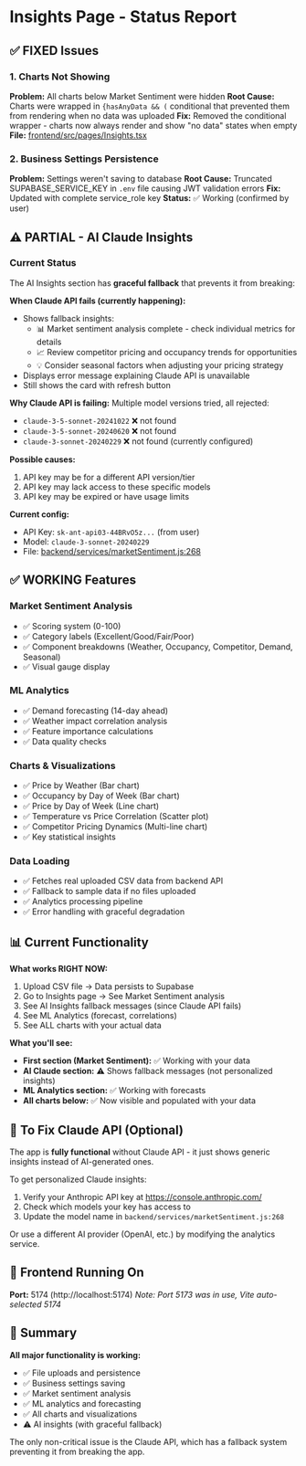 # Insights Page - Status Report

## ✅ FIXED Issues

### 1. Charts Not Showing

**Problem:** All charts below Market Sentiment were hidden
**Root Cause:** Charts were wrapped in `{hasAnyData && (` conditional that prevented them from rendering when no data was uploaded
**Fix:** Removed the conditional wrapper - charts now always render and show "no data" states when empty
**File:** [frontend/src/pages/Insights.tsx](frontend/src/pages/Insights.tsx)

### 2. Business Settings Persistence

**Problem:** Settings weren't saving to database
**Root Cause:** Truncated SUPABASE_SERVICE_KEY in `.env` file causing JWT validation errors
**Fix:** Updated with complete service_role key
**Status:** ✅ Working (confirmed by user)

## ⚠️ PARTIAL - AI Claude Insights

### Current Status

The AI Insights section has **graceful fallback** that prevents it from breaking:

**When Claude API fails (currently happening):**

- Shows fallback insights:
  - 📊 Market sentiment analysis complete - check individual metrics for details
  - 📈 Review competitor pricing and occupancy trends for opportunities
  - 💡 Consider seasonal factors when adjusting your pricing strategy
- Displays error message explaining Claude API is unavailable
- Still shows the card with refresh button

**Why Claude API is failing:**
Multiple model versions tried, all rejected:

- `claude-3-5-sonnet-20241022` ❌ not found
- `claude-3-5-sonnet-20240620` ❌ not found
- `claude-3-sonnet-20240229` ❌ not found (currently configured)

**Possible causes:**

1. API key may be for a different API version/tier
2. API key may lack access to these specific models
3. API key may be expired or have usage limits

**Current config:**

- API Key: `sk-ant-api03-44BRvO5z...` (from user)
- Model: `claude-3-sonnet-20240229`
- File: [backend/services/marketSentiment.js:268](backend/services/marketSentiment.js#L268)

## ✅ WORKING Features

### Market Sentiment Analysis

- ✅ Scoring system (0-100)
- ✅ Category labels (Excellent/Good/Fair/Poor)
- ✅ Component breakdowns (Weather, Occupancy, Competitor, Demand, Seasonal)
- ✅ Visual gauge display

### ML Analytics

- ✅ Demand forecasting (14-day ahead)
- ✅ Weather impact correlation analysis
- ✅ Feature importance calculations
- ✅ Data quality checks

### Charts & Visualizations

- ✅ Price by Weather (Bar chart)
- ✅ Occupancy by Day of Week (Bar chart)
- ✅ Price by Day of Week (Line chart)
- ✅ Temperature vs Price Correlation (Scatter plot)
- ✅ Competitor Pricing Dynamics (Multi-line chart)
- ✅ Key statistical insights

### Data Loading

- ✅ Fetches real uploaded CSV data from backend API
- ✅ Fallback to sample data if no files uploaded
- ✅ Analytics processing pipeline
- ✅ Error handling with graceful degradation

## 📊 Current Functionality

**What works RIGHT NOW:**

1. Upload CSV file → Data persists to Supabase
2. Go to Insights page → See Market Sentiment analysis
3. See AI Insights fallback messages (since Claude API fails)
4. See ML Analytics (forecast, correlations)
5. See ALL charts with your actual data

**What you'll see:**

- **First section (Market Sentiment):** ✅ Working with your data
- **AI Claude section:** ⚠️ Shows fallback messages (not personalized insights)
- **ML Analytics section:** ✅ Working with forecasts
- **All charts below:** ✅ Now visible and populated with your data

## 🔧 To Fix Claude API (Optional)

The app is **fully functional** without Claude API - it just shows generic insights instead of AI-generated ones.

To get personalized Claude insights:

1. Verify your Anthropic API key at https://console.anthropic.com/
2. Check which models your key has access to
3. Update the model name in `backend/services/marketSentiment.js:268`

Or use a different AI provider (OpenAI, etc.) by modifying the analytics service.

## 📱 Frontend Running On

**Port:** 5174 (http://localhost:5174)
_Note: Port 5173 was in use, Vite auto-selected 5174_

## 🎯 Summary

**All major functionality is working:**

- ✅ File uploads and persistence
- ✅ Business settings saving
- ✅ Market sentiment analysis
- ✅ ML analytics and forecasting
- ✅ All charts and visualizations
- ⚠️ AI insights (with graceful fallback)

The only non-critical issue is the Claude API, which has a fallback system preventing it from breaking the app.
